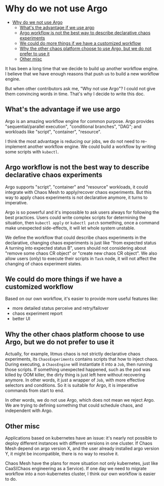 # Why do we not use Argo
<!-- TOC -->

- [Why do we not use Argo](#why-do-we-not-use-argo)
  - [What's the advantage if we use argo](#whats-the-advantage-if-we-use-argo)
  - [Argo workflow is not the best way to describe declarative chaos experiments](#argo-workflow-is-not-the-best-way-to-describe-declarative-chaos-experiments)
  - [We could do more things if we have a customized workflow](#we-could-do-more-things-if-we-have-a-customized-workflow)
  - [Why the other chaos platform choose to use Argo, but we do not prefer to use it](#why-the-other-chaos-platform-choose-to-use-argo-but-we-do-not-prefer-to-use-it)
  - [Other misc](#other-misc)

<!-- /TOC -->

It has been a long time that we decide to build up another workflow engine. I believe that we have enough reasons that push us to build a new workflow engine.

But when other contributors ask me, "Why not use Argo"? I could not give them convincing words in time. That's why I decide to write this doc.

## What's the advantage if we use argo

Argo is an amazing workflow engine for common purpose. Argo provides "sequential/parallel execution", "conditional branches", "DAG"; and workloads like "script", "container", "resource".

I think the most advantage is reducing our jobs, we do not need to re-implement another workflow engine. We could build a workflow by writing some scripts with `kubectl`.

## Argo workflow is not the best way to describe declarative chaos experiments

Argo supports "script", "container" and "resource" workloads, it could integrate with Chaos Mesh to apply/recover chaos experiments. But this way to apply chaos experiments is not declarative anymore, it turns to imperative.

Argo is so powerful and it's impossible to ask users always for following the best practices. Users could write complex scripts for determining the situation, then `kubectl apply` or `kubectl patch` something, once a command make unexpected side-effects, it will let whole system unstable.

We define the workflow that could describe chaos experiments in the declarative, changing chaos experiments is just like "from expected status A turning into expected status B", users should not considering about "remove some chaos CR object" or "create new chaos CR object". We also allow users (only) to execute their scripts in `Task` node, it will not affect the changing of chaos experiment states.

## We could do more things if we have a customized workflow

Based on our own workflow, it's easier to provide more useful features like:

- more detailed status perceive and retry/failover
- chaos experiment report
- better UI

## Why the other chaos platform choose to use Argo, but we do not prefer to use it

Actually, for example, litmus chaos is not strictly declarative chaos experiments, its `ChaosExperiments` contains scripts that how to inject chaos. During executing, a `ChaosEngine` will instantiate it into a `Job`, then running those scripts. If something unexpected happened, such as the pod was killed by OOM killer, the dirty thing is just left here without recovering anymore. In other words, it just a wrapper of `Job`, with more effective selectors and conditions. So it is suitable for Argo, it is imperative commands from start to end.

In other words, we do not use Argo, which does not mean we reject Argo. We are trying to defining something that could schedule chaos, and independent with Argo.

## Other misc

Applications based on kubernetes have an issue: it's nearly not possible to deploy different instances with different versions in one cluster. If Chaos Mesh depend on argo version X, and the user already installed argo version Y, it might be incompatible, there is no way to resolve it.

Chaos Mesh have the plans for more situation not only kubernetes, just like CaaS(Chaos engineering as a Service). If one day we need to migrate workflow into a non-kubernetes cluster, I think our own workflow is easier to do.
